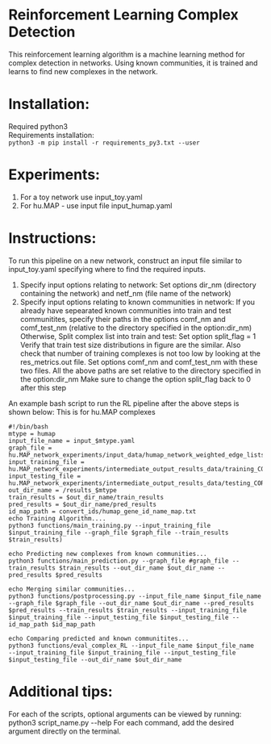 # Reinforcement Learning Complex Detection
This reinforcement learning algorithm is a machine learning method for complex detection in networks. Using known communities, it is trained and learns to find new complexes in the network.

# Installation:
Required python3                                  
Requirements installation:                        
`python3 -m pip install -r requirements_py3.txt --user`

# Experiments:
1. For a toy network use input_toy.yaml
2. For hu.MAP - use input file input_humap.yaml


# Instructions:
To run this pipeline on a new network, construct an input file similar to input_toy.yaml specifying where to find the required inputs.
1. Specify input options relating to network: Set options dir_nm (directory containing the network) and netf_nm (file name of the network)
2. Specify input options relating to known communities in network: If you already have sepearated known communities into train and test communitites, specify their paths in the options comf_nm and comf_test_nm (relative to the directory specified in the option:dir_nm) Otherwise, Split complex list into train and test: Set option split_flag = 1 Verify that train test size distributions in figure are the similar. Also check that number of training complexes is not too low by looking at the res_metrics.out file. Set options comf_nm and comf_test_nm with these two files. All the above paths are set relative to the directory specified in the option:dir_nm Make sure to change the option split_flag back to 0 after this step

An example bash script to run the RL pipeline after the above steps is shown below: This is for hu.MAP complexes
```
#!/bin/bash
mtype = humap
input_file_name = input_$mtype.yaml
graph_file = hu.MAP_network_experiments/input_data/humap_network_weighted_edge_lists.txt
input_training_file = hu.MAP_network_experiments/intermediate_output_results_data/training_CORUM_complexes_node_lists.txt
input_testing_file = hu.MAP_network_experiments/intermediate_output_results_data/testing_CORUM_complexes_node_lists.txt
out_dir_name = /results_$mtype
train_results = $out_dir_name/train_results
pred_results = $out_dir_name/pred_results
id_map_path = convert_ids/humap_gene_id_name_map.txt
echo Training Algorithm....
python3 functions/main_training.py --input_training_file $input_training_file --graph_file $graph_file --train_results $train_results)

echo Predicting new complexes from known communities...
python3 functions/main_prediction.py --graph_file #graph_file --train_results $train_results --out_dir_name $out_dir_name --pred_results $pred_results

echo Merging similar communities...
python3 functions/postprocessing.py --input_file_name $input_file_name --graph_file $graph_file --out_dir_name $out_dir_name --pred_results $pred_results --train_results $train_results --input_training_file $input_training_file --input_testing_file $input_testing_file --id_map_path $id_map_path

echo Comparing predicted and known communitites...
python3 functions/eval_complex_RL --input_file_name $input_file_name  --input_training_file $input_training_file --input_testing_file $input_testing_file --out_dir_name $out_dir_name

```

# Additional tips:
For each of the scripts, optional arguments can be viewed by running: python3 script_name.py --help
For each command, add the desired argument directly on the terminal.
